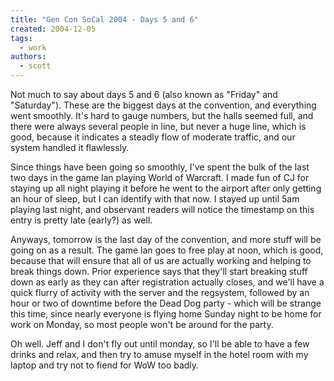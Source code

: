```yaml
---
title: "Gen Con SoCal 2004 - Days 5 and 6"
created: 2004-12-05
tags:
  - work
authors:
  - scott
---
```


Not much to say about days 5 and 6 (also known as "Friday" and "Saturday"). These are the biggest days at the convention, and everything went smoothly. It's hard to gauge numbers, but the halls seemed full, and there were always several people in line, but never a huge line, which is good, because it indicates a steadly flow of moderate traffic, and our system handled it flawlessly.

Since things have been going so smoothly, I've spent the bulk of the last two days in the game lan playing World of Warcraft. I made fun of CJ for staying up all night playing it before he went to the airport after only getting an hour of sleep, but I can identify with that now. I stayed up until 5am playing last night, and observant readers will notice the timestamp on this entry is pretty late (early?) as well.

Anyways, tomorrow is the last day of the convention, and more stuff will be going on as a result. The game lan goes to free play at noon, which is good, because that will ensure that all of us are actually working and helping to break things down. Prior experience says that they'll start breaking stuff down as early as they can after registration actually closes, and we'll have a quick flurry of activity with the server and the regsystem, followed by an hour or two of downtime before the Dead Dog party - which will be strange this time, since nearly everyone is flying home Sunday night to be home for work on Monday, so most people won't be around for the party.

Oh well. Jeff and I don't fly out until monday, so I'll be able to have a few drinks and relax, and then try to amuse myself in the hotel room with my laptop and try not to fiend for WoW too badly.
